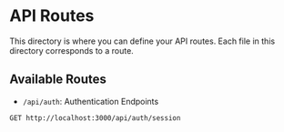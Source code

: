 # API Routes

This directory is where you can define your API routes. Each file in this directory corresponds to a route.

## Available Routes

- `/api/auth`: Authentication Endpoints

```txt
GET http://localhost:3000/api/auth/session
```
